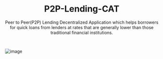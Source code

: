  <h1 align="center">P2P-Lending-CAT</h1>
<div align="center">

Peer to Peer(P2P) Lending Decentralized Application which helps borrowers for quick loans from lenders at rates that are generally lower than those traditional financial institutions.
</div>
<br/>


![image](https://user-images.githubusercontent.com/99068989/218098474-84df0da9-2372-44e2-ad33-d4ac4a7de89d.png)

